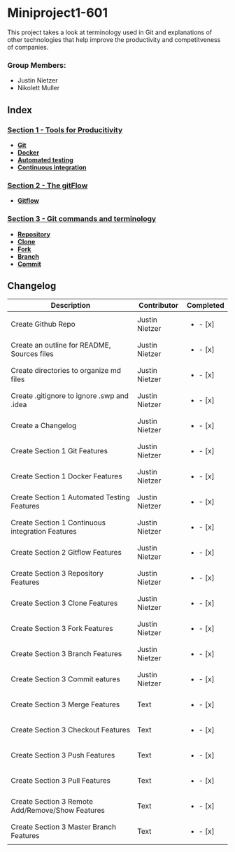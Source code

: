# Miniproject1-601
This project takes a look at terminology used in Git and explanations of other technologies that help improve the productivity and competitveness of companies.

### Group Members:
* Justin Nietzer
* Nikolett Muller

## Index

### [Section 1 - Tools for Producitivity](Section_1-_Tools_for_Productivity)

* **[Git](Section_1-_Tools_for_Productivity/git.md)**
* **[Docker](Section_1-_Tools_for_Productivity/docker.md)**
* **[Automated testing](Section_1-_Tools_for_Productivity/automated_testing.md)**
* **[Continuous integration](Section_1-_Tools_for_Productivity/continuous_integration.md)**


### [Section 2 - The gitFlow](Section_2-_The_gitFlow)

* **[Gitflow](Section_2-_The_gitFlow/gitFlow.md)**

### [Section 3 - Git commands and terminology](Section_3-_Git_commands_and_terminology)

* **[Repository](Section_3-_Git_commands_and_terminology/repository.md)**
* **[Clone](Section_3-_Git_commands_and_terminology/clone.md)**
* **[Fork](Section_3-_Git_commands_and_terminology/fork.md)**
* **[Branch](Section_3-_Git_commands_and_terminology/branch.md)**
* **[Commit](Section_3-_Git_commands_and_terminology/commit.md)**

## Changelog

| Description     | Contributor | Completed |
| ----------- | ----------- | ----------- |
| Create Github Repo                               | Justin Nietzer | <ul><li>- [x] </li></ul> |
| Create an outline for README, Sources files      | Justin Nietzer | <ul><li>- [x] </li></ul> |
| Create directories to organize md files          | Justin Nietzer | <ul><li>- [x] </li></ul> |
| Create .gitignore to ignore .swp and .idea       | Justin Nietzer | <ul><li>- [x] </li></ul> |
| Create a Changelog                               | Justin Nietzer | <ul><li>- [x] </li></ul> |
| Create Section 1 Git Features                    | Justin Nietzer | <ul><li>- [x] </li></ul> | 
| Create Section 1 Docker Features                 | Justin Nietzer | <ul><li>- [x] </li></ul> | 
| Create Section 1 Automated Testing Features      | Justin Nietzer | <ul><li>- [x] </li></ul> | 
| Create Section 1 Continuous integration Features | Justin Nietzer | <ul><li>- [x] </li></ul> | 
| Create Section 2 Gitflow Features                | Justin Nietzer | <ul><li>- [x] </li></ul> | 
| Create Section 3 Repository Features             | Justin Nietzer | <ul><li>- [x] </li></ul> | 
| Create Section 3 Clone Features                  | Justin Nietzer | <ul><li>- [x] </li></ul> | 
| Create Section 3 Fork Features                   | Justin Nietzer | <ul><li>- [x] </li></ul> | 
| Create Section 3 Branch Features                 | Justin Nietzer | <ul><li>- [x] </li></ul> | 
| Create Section 3 Commit eatures                  | Justin Nietzer | <ul><li>- [x] </li></ul> | 
| Create Section 3 Merge Features                  | Text        |<ul><li>- [x] </li></ul>  | 
| Create Section 3 Checkout Features               | Text        |<ul><li>- [x] </li></ul>  | 
| Create Section 3 Push Features                   | Text        |<ul><li>- [x] </li></ul>  | 
| Create Section 3 Pull Features                   | Text        |<ul><li>- [x] </li></ul>  | 
| Create Section 3 Remote Add/Remove/Show Features | Text        |<ul><li>- [x] </li></ul>  | 
| Create Section 3 Master Branch Features          | Text        |<ul><li>- [x] </li></ul>  | 



